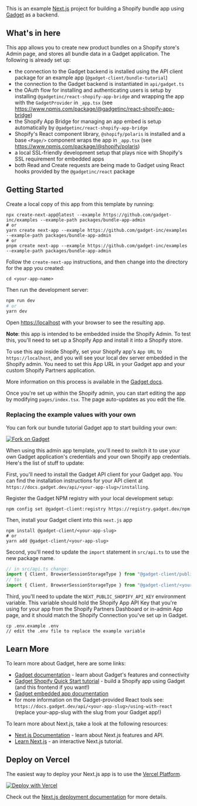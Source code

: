 This is an example [Next.js](https://nextjs.org/) project for building a Shopify bundle app using [Gadget](https://gadget.dev) as a backend.

## What's in here

This app allows you to create new product bundles on a Shopify store's Admin page, and stores all bundle data in a Gadget application. The following is already set up:

- the connection to the Gadget backend is installed using the API client package for an example app (`@gadget-client/bundle-tutorial`)
- the connection to the Gadget backend is instantiated in `api/gadget.ts`
- the OAuth flow for installing and authenticating users is setup by installing `@gadgetinc/react-shopify-app-bridge` and wrapping the app with the `GadgetProvider` in `_app.tsx` (see https://www.npmjs.com/package/@gadgetinc/react-shopify-app-bridge)
- the Shopify App Bridge for managing an app embed is setup automatically by `@gadgetinc/react-shopify-app-bridge`
- Shopify's React component library, `@shopify/polaris` is installed and a base `<Page/>` component wraps the app in `_app.tsx` (see https://www.npmjs.com/package/@shopify/polaris)
- a local SSL-friendly development setup that plays nice with Shopify's SSL requirement for embedded apps
- both Read and Create requests are being made to Gadget using React hooks provided by the `@gadgetinc/react` package

## Getting Started

Create a local copy of this app from this template by running:

```shell
npx create-next-app@latest --example https://github.com/gadget-inc/examples --example-path packages/bundle-app-admin
# or
yarn create next-app --example https://github.com/gadget-inc/examples --example-path packages/bundle-app-admin
# or
pnpm create next-app --example https://github.com/gadget-inc/examples --example-path packages/bundle-app-admin
```

Follow the `create-next-app` instructions, and then change into the directory for the app you created:

```shell
cd <your-app-name>
```

Then run the development server:

```bash
npm run dev
# or
yarn dev
```

Open [https://localhost](https://localhost) with your browser to see the resulting app.

**Note**: this app is intended to be embedded inside the Shopify Admin. To test this, you'll need to set up a Shopify App and install it into a Shopify store.

To use this app inside Shopify, set your Shopify app's `App URL` to `https://localhost`, and you will see your local dev server embedded in the Shopify admin. You need to set this App URL in your Gadget app and your custom Shopify Partners application.

More information on this process is available in the [Gadget docs](https://docs.gadget.dev/guides/connections/shopify).

Once you're set up within the Shopify admin, you can start editing the app by modifying `pages/index.tsx`. The page auto-updates as you edit the file.

### Replacing the example values with your own

You can fork our bundle tutorial Gadget app to start building your own:

[![Fork on Gadget](https://assets.gadget.dev/assets/fork-button.svg)](https://app.gadget.dev/auth/fork?domain=bundle-tutorial.gadget.app)

When using this admin app template, you'll need to switch it to use your own Gadget application's credentials and your own Shopify app credentials. Here's the list of stuff to update:

First, you'll need to install the Gadget API client for your Gadget app. You can find the installation instructions for your API client at `https://docs.gadget.dev/api/<your-app-slug>/installing`.

Register the Gadget NPM registry with your local development setup:

```shell
npm config set @gadget-client:registry https://registry.gadget.dev/npm
```

Then, install your Gadget client into this `next.js` app

```shell
npm install @gadget-client/<your-app-slug>
# or
yarn add @gadget-client/<your-app-slug>
```

Second, you'll need to update the `import` statement in `src/api.ts` to use the new package name.

```typescript
// in src/api.ts change:
import { Client, BrowserSessionStorageType } from "@gadget-client/public-test";
// to:
import { Client, BrowserSessionStorageType } from "@gadget-client/<your-app-slug>";
```

Third, you'll need to update the `NEXT_PUBLIC_SHOPIFY_API_KEY` environment variable. This variable should hold the Shopify App API Key that you're using for your app from the Shopify Partners Dashboard or in-admin App page, and it should match the Shopify Connection you've set up in Gadget.

```shell
cp .env.example .env
// edit the .env file to replace the example variable
```

## Learn More

To learn more about Gadget, here are some links:

- [Gadget documentation](https://docs.gadget.dev) - learn about Gadget's features and connectivity
- [Gadget Shopify Quick Start tutorial](https://docs.gadget.dev/guides/quick-start) - build a Shopify app using Gadget (and this frontend if you want!)
- [Gadget embedded app documentation](https://docs.gadget.dev/guides/connections/shopify-app-frontends)
- for more information on the Gadget-provided React tools see: `https://docs.gadget.dev/api/<your-app-slug>/using-with-react` (replace your-app-slug with the slug from your Gadget app!)

To learn more about Next.js, take a look at the following resources:

- [Next.js Documentation](https://nextjs.org/docs) - learn about Next.js features and API.
- [Learn Next.js](https://nextjs.org/learn) - an interactive Next.js tutorial.

## Deploy on Vercel

The easiest way to deploy your Next.js app is to use the [Vercel Platform](https://vercel.com/new).

[![Deploy with Vercel](https://vercel.com/button)](https://vercel.com/new/clone?repository-url=https%3A%2F%2Fgithub.com%2Fgadget-inc%2Fexamples%2Ftree%2Fbundle-app-admin%2Fpackages&env=NEXT_PUBLIC_SHOPIFY_API_KEY&envDescription=API%20key%20from%20the%20Shopify%20Partners%20dashboard%20or%20Shopify%20Admin%20matching%20key%20used%20for%20the%20Gadget-Shopify%20connection&project-name=gadget-shopify-bundle-admin&repo-name=gadget-shopify-bundle-admin)

Check out the [Next.js deployment documentation](https://nextjs.org/docs/deployment) for more details.
